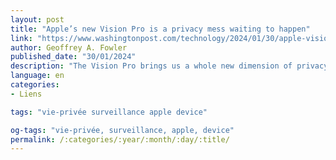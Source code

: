 ```yaml
---
layout: post
title: "Apple’s new Vision Pro is a privacy mess waiting to happen"
link: "https://www.washingtonpost.com/technology/2024/01/30/apple-vision-pro-privacy"
author: Geoffrey A. Fowler
published_date: "30/01/2024"
description: "The Vision Pro brings us a whole new dimension of privacy risks. Apple appears to have only partial solutions. "
language: en
categories:
- Liens

tags: "vie-privée surveillance apple device"

og-tags: "vie-privée, surveillance, apple, device"
permalink: /:categories/:year/:month/:day/:title/
---
```

